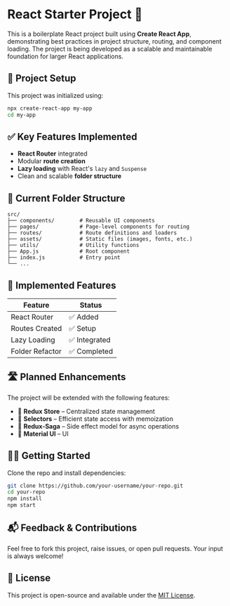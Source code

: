 # React Starter Project 🚀

This is a boilerplate React project built using **Create React App**, demonstrating best practices in project structure, routing, and component loading. The project is being developed as a scalable and maintainable foundation for larger React applications.

## 🚧 Project Setup

This project was initialized using:

```bash
npx create-react-app my-app
cd my-app
```

## ✅ Key Features Implemented

- **React Router** integrated  
- Modular **route creation**  
- **Lazy loading** with React's `lazy` and `Suspense`  
- Clean and scalable **folder structure**

## 📁 Current Folder Structure

```plaintext
src/
├── components/        # Reusable UI components
├── pages/             # Page-level components for routing
├── routes/            # Route definitions and loaders
├── assets/            # Static files (images, fonts, etc.)
├── utils/             # Utility functions
├── App.js             # Root component
├── index.js           # Entry point
└── ...
```

## 🧭 Implemented Features

| Feature            | Status       |
|--------------------|--------------|
| React Router       | ✅ Added     |
| Routes Created     | ✅ Setup     |
| Lazy Loading       | ✅ Integrated |
| Folder Refactor    | ✅ Completed |

## 🛣️ Planned Enhancements

The project will be extended with the following features:

- 🔄 **Redux Store** – Centralized state management  
- 🎯 **Selectors** – Efficient state access with memoization  
- 🧵 **Redux-Saga** – Side effect model for async operations  
- 🧵 **Material UI** – UI   
## 🧑‍💻 Getting Started

Clone the repo and install dependencies:

```bash
git clone https://github.com/your-username/your-repo.git
cd your-repo
npm install
npm start
```

## 📬 Feedback & Contributions

Feel free to fork this project, raise issues, or open pull requests. Your input is always welcome!

## 📄 License

This project is open-source and available under the [MIT License](LICENSE).
